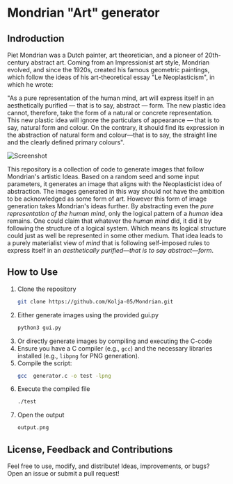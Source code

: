 # Mondrian "Art" generator
## Indroduction
Piet Mondrian was a Dutch painter, art theoretician, and a pioneer of 20th-century abstract art. Coming from an Impressionist art style, Mondrian evolved, and since the 1920s, created his famous geometric paintings, which follow the ideas of his art-theoretical essay "Le Neoplasticism", in which he wrote:

"As a pure representation of the human mind, art will express itself in an aesthetically purified — that is to say, abstract — form. The new plastic idea cannot, therefore, take the form of a natural or concrete representation. This new plastic idea will ignore the particulars of appearance — that is to say, natural form and colour. On the contrary, it should find its expression in the abstraction of natural form and colour—that is to say, the straight line and the clearly defined
primary colours".

![Screenshot](https://www.meisterdrucke.de/kunstwerke/400w/Piet%20Mondrian%20-%20Composition%20II%20in%20Red%20Blue%20and%20Yellow%20-%20(MeisterDrucke-32610).jpg)

This repository is a collection of code to generate images that follow Mondrian's artistic Ideas. Based on a random seed and some input parameters, it generates an image that aligns with the Neoplasticist idea of abstraction. The images generated in this way should not have the ambition to be acknowledged as some form of art. However this form of image generation takes Mondrian's ideas further. By abstracting even the *pure representation of the human mind*, only the logical pattern of a *human* idea remains.  One could claim that whatever the *human mind* did, it did it by following the structure of a logical system. Which means its logical structure could just as well be represented in some other medium.  That idea leads to a purely materialist view of *mind* that is following self-imposed rules to express itself in an *aesthetically purified—that is to say abstract—form*.


## How to Use


1. Clone the repository
   ```bash
   git clone https://github.com/Kolja-05/Mondrian.git

3. Either generate images using the provided  gui.py
   ```bash
   python3 gui.py
4. Or directly generate images by compiling and executing the C-code
5. Ensure you have a C compiler (e.g., `gcc`) and the necessary libraries installed (e.g., `libpng` for PNG generation).
6. Compile the script:
   ```bash
   gcc  generator.c -o test -lpng
7. Execute the compiled file
   ```bash
   ./test
8. Open the output
   ```bash
   output.png

## License, Feedback and Contributions

Feel free to use, modify, and distribute! Ideas, improvements, or bugs? Open an issue or submit a pull request!

